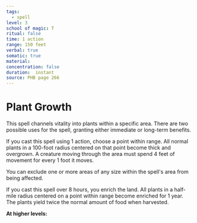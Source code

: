```yaml
---
tags:
  - spell
level: 3
school of magic: T
ritual: false
time: 1 action
range: 150 feet
verbal: true
somatic: true
material: 
concentration: false
duration:  instant
source: PHB page 266
---
```

# Plant Growth
This spell channels vitality into plants within a specific area. There are two possible uses for the spell, granting either immediate or long-term benefits.

If you cast this spell using 1 action, choose a point within range. All normal plants in a 100-foot radius centered on that point become thick and overgrown. A creature moving through the area must spend 4 feet of movement for every 1 foot it moves.

You can exclude one or more areas of any size within the spell's area from being affected.

If you cast this spell over 8 hours, you enrich the land. All plants in a half-mile radius centered on a point within range become enriched for 1 year. The plants yield twice the normal amount of food when harvested.

**At higher levels:** 
